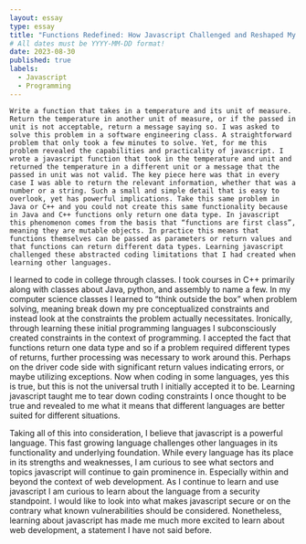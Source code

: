 ```yaml
---
layout: essay
type: essay
title: "Functions Redefined: How Javascript Challenged and Reshaped My Programming Methodologies"
# All dates must be YYYY-MM-DD format!
date: 2023-08-30
published: true
labels:
  - Javascript
  - Programming
---
```


	Write a function that takes in a temperature and its unit of measure. Return the temperature in another unit of measure, or if the passed in unit is not acceptable, return a message saying so. I was asked to solve this problem in a software engineering class. A straightforward problem that only took a few minutes to solve. Yet, for me this problem revealed the capabilities and practicality of javascript. I wrote a javascript function that took in the temperature and unit and returned the temperature in a different unit or a message that the passed in unit was not valid. The key piece here was that in every case I was able to return the relevant information, whether that was a number or a string. Such a small and simple detail that is easy to overlook, yet has powerful implications. Take this same problem in Java or C++ and you could not create this same functionality because in Java and C++ functions only return one data type. In javascript this phenomenon comes from the basis that “functions are first class”, meaning they are mutable objects. In practice this means that functions themselves can be passed as parameters or return values and that functions can return different data types. Learning javascript challenged these abstracted coding limitations that I had created when learning other languages.
  
  I learned to code in college through classes. I took courses in C++ primarily along with classes about Java, python, and assembly to name a few. In my computer science classes I learned to “think outside the box” when problem solving, meaning break down my pre conceptualized constraints and instead look at the constraints the problem actually necessitates. Ironically, through learning these initial programming languages I subconsciously created constraints in the context of programming. I accepted the fact that functions return one data type and so if a problem required different types of returns, further processing was necessary to work around this. Perhaps on the driver code side with significant return values indicating errors, or maybe utilizing exceptions. Now when coding in some languages, yes this is true, but this is not the universal truth I initially accepted it to be. Learning javascript taught me to tear down coding constraints I once thought to be true and revealed to me what it means that different languages are better suited for different situations. 
	
   Taking all of this into consideration, I believe that javascript is a powerful language. This fast growing language challenges other languages in its functionality and underlying foundation. While every language has its place in its strengths and weaknesses, I am curious to see what sectors and topics javascript will continue to gain prominence in. Especially within and beyond the context of web development. As I continue to learn and use javascript I am curious to learn about the language from a security standpoint. I would like to look into what makes javascript secure or on the contrary what known vulnerabilities should be considered. Nonetheless, learning about javascript has made me much more excited to learn about web development, a statement I have not said before. 

